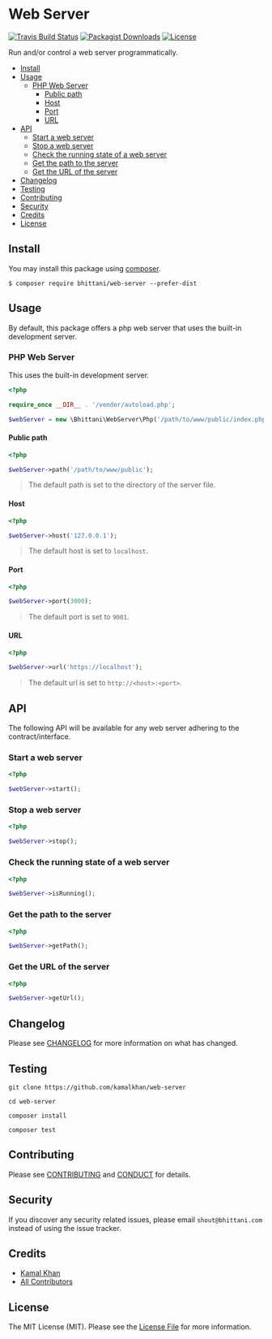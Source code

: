 # Web Server

[![Travis Build Status][icon-status]][link-status]
[![Packagist Downloads][icon-downloads]][link-downloads]
[![License][icon-license]](LICENSE.md)

Run and/or control a web server programmatically.

- [Install](#install)
- [Usage](#usage)
  - [PHP Web Server](#php-web-server)
    - [Public path](#public-path)
    - [Host](#host)
    - [Port](#port)
    - [URL](#url)
- [API](#api)
  - [Start a web server](#start-a-web-server)
  - [Stop a web server](#stop-a-web-server)
  - [Check the running state of a web server](#check-the-running-state-of-a-web-server)
  - [Get the path to the server](#get-the-path-to-the-server)
  - [Get the URL of the server](#get-the-url-of-the-server)
- [Changelog](#changelog)
- [Testing](#testing)
- [Contributing](#contributing)
- [Security](#security)
- [Credits](#credits)
- [License](#license)

## Install

You may install this package using [composer][link-composer].

```shell
$ composer require bhittani/web-server --prefer-dist
```

## Usage

By default, this package offers a php web server that uses the built-in development server.

### PHP Web Server

This uses the built-in development server.

```php
<?php

require_once __DIR__ . '/vendor/autoload.php';

$webServer = new \Bhittani\WebServer\Php('/path/to/www/public/index.php');
```

#### Public path

```php
<?php

$webServer->path('/path/to/www/public');
```

> The default path is set to the directory of the server file.

#### Host

```php
<?php

$webServer->host('127.0.0.1');
```

> The default host is set to `localhost`.

#### Port

```php
<?php

$webServer->port(3000);
```

> The default port is set to `9001`.

#### URL

```php
<?php

$webServer->url('https://localhost');
```

> The default url is set to `http://<host>:<port>`.

## API

The following API will be available for any web server adhering to the contract/interface.

### Start a web server

```php
<?php

$webServer->start();
```

### Stop a web server

```php
<?php

$webServer->stop();
```

### Check the running state of a web server

```php
<?php

$webServer->isRunning();
```

### Get the path to the server

```php
<?php

$webServer->getPath();
```

### Get the URL of the server

```php
<?php

$webServer->getUrl();
```

## Changelog

Please see [CHANGELOG](CHANGELOG.md) for more information on what has changed.

## Testing

```shell
git clone https://github.com/kamalkhan/web-server

cd web-server

composer install

composer test
```

## Contributing

Please see [CONTRIBUTING](CONTRIBUTING.md) and [CONDUCT](CONDUCT.md) for details.

## Security

If you discover any security related issues, please email `shout@bhittani.com` instead of using the issue tracker.

## Credits

- [Kamal Khan](http://bhittani.com)
- [All Contributors](https://github.com/kamalkhan/web-server/contributors)

## License

The MIT License (MIT). Please see the [License File](LICENSE.md) for more information.

<!--Status-->
[icon-status]: https://img.shields.io/travis/kamalkhan/web-server.svg?style=flat-square
[link-status]: https://travis-ci.org/kamalkhan/web-server
<!--Downloads-->
[icon-downloads]: https://img.shields.io/packagist/dt/bhittani/web-server.svg?style=flat-square
[link-downloads]: https://packagist.org/packages/bhittani/web-server
<!--License-->
[icon-license]: https://img.shields.io/badge/license-MIT-brightgreen.svg?style=flat-square
<!--composer-->
[link-composer]: https://getcomposer.org
